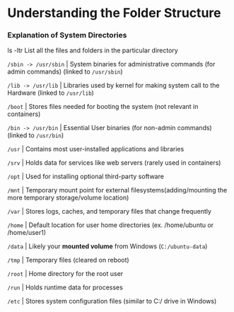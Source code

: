 # Understanding the Folder Structure

### Explanation of System Directories

ls -ltr
List all the  files and folders in the particular directory

 `/sbin -> /usr/sbin` | System binaries for administrative commands (for admin commands) (linked to `/usr/sbin`)

 `/lib -> /usr/lib` | Libraries used by kernel for making system call to the Hardware (linked to `/usr/lib`)

 `/boot` | Stores files needed for booting the system (not relevant in containers)

 `/bin -> /usr/bin` | Essential User binaries (for non-admin commands) (linked to `/usr/bin`)

`/usr` | Contains most user-installed applications and libraries

`/srv` | Holds data for services like web servers (rarely used in containers)

`/opt` | Used for installing optional third-party software

 `/mnt` | Temporary mount point for external filesystems(adding/mounting the more temporary storage/volume location)

 `/var` | Stores logs, caches, and temporary files that change frequently

`/home` | Default location for user home directories (ex. /home/ubuntu or /home/user1)

`/data` | Likely your **mounted volume** from Windows (`C:/ubuntu-data`)

`/tmp` | Temporary files (cleared on reboot)

`/root` | Home directory for the root user

`/run` | Holds runtime data for processes

`/etc` | Stores system configuration files (similar to C:/ drive in Windows)
